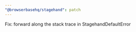 ```yaml
---
"@browserbasehq/stagehand": patch
---
```


Fix: forward along the stack trace in StagehandDefaultError
